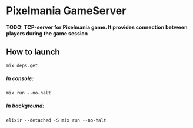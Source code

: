 # Pixelmania GameServer

**TODO: TCP-server for Pixelmania game. It provides connection between players during the game session**

## How to launch
```shell
mix deps.get
```

##### In console:
```shell
mix run --no-halt
```
 
##### In background:
```shell
elixir --detached -S mix run --no-halt
```

